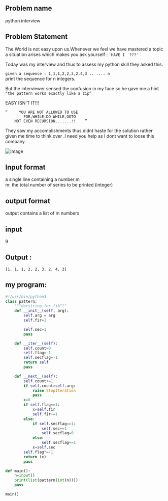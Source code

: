 ## Problem name
python interview

## Problem Statement
The World is not easy upon us.Whenever we feel we have mastered a topic a situation arises which makes you ask yourself : ``` 'HAVE I  ???' ```

Today was my interview and thus to assess my python skill they asked this: 

```given a sequence : 1,1,1,2,2,3,2,4,3 .. .... n```  
print the sequence for n integers.

But the interviewer sensed the confusion in my face so he gave me a hint ```“the pattern works exactly like a zip”```

EASY ISN'T IT!!!

    “     YOU ARE NOT ALLOWED TO USE 
            FOR,WHILE,DO WHILE,GOTO
        NOT EVEN RECURSION.......!!    ”

        
They saw my accomplishments thus didnt haste for the solution rather given me time to think over .I need you help as I dont want to loose this company.  

![image](zip.gif)

## Input format  
a single line containing a number m  
m: the total number of series to be printed (integer)  

## output format
output contains a list of m numbers 

## input
9

## Output :  
```
[1, 1, 1, 2, 2, 3, 2, 4, 3]
```

## my program:
```python
#!/usr/bin/python3
class pattern:
    """docstring for fib"""
    def __init__(self, arg):
        self.arg = arg
        self.fir=1

        self.sec=1
        pass

    def __iter__(self):
        self.count=0
        self.flag=-1
        self.secflag=-1
        return self
        pass

    def __next__(self):
        self.count+=1
        if self.count>self.arg:
            raise StopIteration
            pass
        x=0
        if self.flag==1:
            x=self.fir
            self.fir+=1
        else:
            if self.secflag==1:
                self.sec+=1
                self.secflag=0
            else:
                self.secflag+=1
            x=self.sec
        self.flag*=-1
        return (x)
        pass

def main():
	n=input()
	print(list(pattern(int(n))))
	pass

main()

```